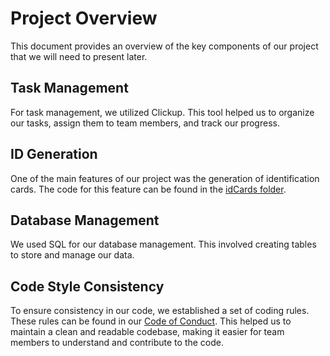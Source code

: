 # Project Overview

This document provides an overview of the key components of our project that we will need to present later.

## Task Management

For task management, we utilized Clickup. This tool helped us to organize our tasks, assign them to team members, and track our progress.

## ID Generation

One of the main features of our project was the generation of identification cards. The code for this feature can be found in the [idCards folder](/idCards/).

## Database Management

We used SQL for our database management. This involved creating tables to store and manage our data.

## Code Style Consistency

To ensure consistency in our code, we established a set of coding rules. These rules can be found in our [Code of Conduct](/.github/CODE_OF_CONDUCT.md). This helped us to maintain a clean and readable codebase, making it easier for team members to understand and contribute to the code.